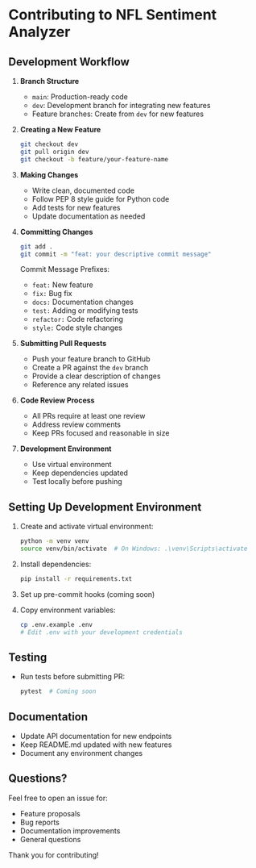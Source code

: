 # Contributing to NFL Sentiment Analyzer

## Development Workflow

1. **Branch Structure**
   - `main`: Production-ready code
   - `dev`: Development branch for integrating new features
   - Feature branches: Create from `dev` for new features

2. **Creating a New Feature**
   ```bash
   git checkout dev
   git pull origin dev
   git checkout -b feature/your-feature-name
   ```

3. **Making Changes**
   - Write clean, documented code
   - Follow PEP 8 style guide for Python code
   - Add tests for new features
   - Update documentation as needed

4. **Committing Changes**
   ```bash
   git add .
   git commit -m "feat: your descriptive commit message"
   ```
   
   Commit Message Prefixes:
   - `feat:` New feature
   - `fix:` Bug fix
   - `docs:` Documentation changes
   - `test:` Adding or modifying tests
   - `refactor:` Code refactoring
   - `style:` Code style changes

5. **Submitting Pull Requests**
   - Push your feature branch to GitHub
   - Create a PR against the `dev` branch
   - Provide a clear description of changes
   - Reference any related issues

6. **Code Review Process**
   - All PRs require at least one review
   - Address review comments
   - Keep PRs focused and reasonable in size

7. **Development Environment**
   - Use virtual environment
   - Keep dependencies updated
   - Test locally before pushing

## Setting Up Development Environment

1. Create and activate virtual environment:
   ```bash
   python -m venv venv
   source venv/bin/activate  # On Windows: .\venv\Scripts\activate
   ```

2. Install dependencies:
   ```bash
   pip install -r requirements.txt
   ```

3. Set up pre-commit hooks (coming soon)

4. Copy environment variables:
   ```bash
   cp .env.example .env
   # Edit .env with your development credentials
   ```

## Testing

- Run tests before submitting PR:
  ```bash
  pytest  # Coming soon
  ```

## Documentation

- Update API documentation for new endpoints
- Keep README.md updated with new features
- Document any environment changes

## Questions?

Feel free to open an issue for:
- Feature proposals
- Bug reports
- Documentation improvements
- General questions

Thank you for contributing!
